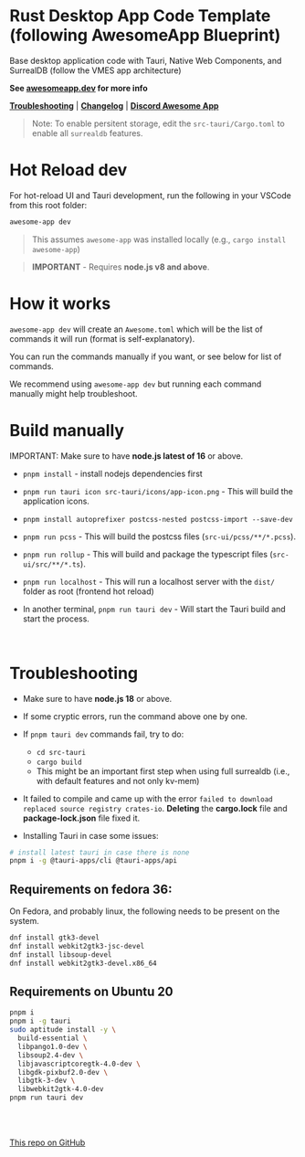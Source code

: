 # Rust Desktop App Code Template (following AwesomeApp Blueprint)

Base desktop application code with Tauri, Native Web Components, and SurrealDB (follow the VMES app architecture)

**See [awesomeapp.dev](https://awesomeapp.dev) for more info**

**[Troubleshooting](#troubleshooting)** | **[Changelog](https://awesomeapp.dev/changelog)** | **[Discord Awesome App](https://discord.gg/XuKWrNGKpC)**

> Note: To enable persitent storage, edit the `src-tauri/Cargo.toml` to enable all `surrealdb` features. 

# Hot Reload dev

For hot-reload UI and Tauri development, run the following in your VSCode from this root folder: 

```sh
awesome-app dev
```

> This assumes `awesome-app` was installed locally (e.g., `cargo install awesome-app`)

> **IMPORTANT** - Requires **node.js v8 and above**. 


# How it works

`awesome-app dev` will create an `Awesome.toml` which will be the list of commands it will run (format is self-explanatory). 

You can run the commands manually if you want, or see below for list of commands. 

We recommend using `awesome-app dev` but running each command manually might help troubleshoot.

# Build manually

IMPORTANT: Make sure to have **node.js latest of 16** or above. 

- `pnpm install` - install nodejs dependencies first
- `pnpm run tauri icon src-tauri/icons/app-icon.png` - This will build the application icons. 

- `pnpm install autoprefixer postcss-nested postcss-import --save-dev` 
- `pnpm run pcss` - This will build the postcss files (`src-ui/pcss/**/*.pcss`).

- `pnpm run rollup` - This will build and package the typescript files (`src-ui/src/**/*.ts`).

- `pnpm run localhost` - This will run a localhost server with the `dist/` folder as root (frontend hot reload)

- In another terminal, `pnpm run tauri dev` - Will start the Tauri build and start the process.

<br />

# Troubleshooting

- Make sure to have **node.js 18** or above.

- If some cryptic errors, run the command above one by one. 

- If `pnpm tauri dev` commands fail, try to do:
  - `cd src-tauri`
  - `cargo build` 
  - This might be an important first step when using full surrealdb (i.e., with default features and not only kv-mem) 
  
- It failed to compile and came up with the error `failed to download replaced source registry crates-io`. **Deleting** the **cargo.lock** file and **package-lock.json** file fixed it.  

- Installing Tauri in case some issues: 
```sh
# install latest tauri in case there is none
pnpm i -g @tauri-apps/cli @tauri-apps/api
```



## Requirements on fedora 36:

On Fedora, and probably linux, the following needs to be present on the system. 

```sh
dnf install gtk3-devel
dnf install webkit2gtk3-jsc-devel 
dnf install libsoup-devel
dnf install webkit2gtk3-devel.x86_64
```

## Requirements on Ubuntu 20

```sh
pnpm i
pnpm i -g tauri
sudo aptitude install -y \
  build-essential \
  libpango1.0-dev \
  libsoup2.4-dev \
  libjavascriptcoregtk-4.0-dev \
  libgdk-pixbuf2.0-dev \
  libgtk-3-dev \
  libwebkit2gtk-4.0-dev
pnpm run tauri dev
```

<br /><br />

[This repo on GitHub](https://github.com/awesomeapp-dev/rust-desktop-app)

